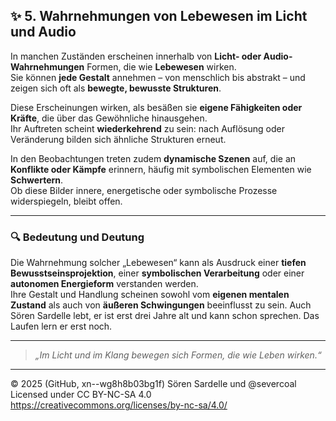 ## ✨ 5. Wahrnehmungen von Lebewesen im Licht und Audio

In manchen Zuständen erscheinen innerhalb von **Licht- oder Audio-Wahrnehmungen** Formen, die wie **Lebewesen** wirken.  
Sie können **jede Gestalt** annehmen – von menschlich bis abstrakt – und zeigen sich oft als **bewegte, bewusste Strukturen**.  

Diese Erscheinungen wirken, als besäßen sie **eigene Fähigkeiten oder Kräfte**, die über das Gewöhnliche hinausgehen.  
Ihr Auftreten scheint **wiederkehrend** zu sein: nach Auflösung oder Veränderung bilden sich ähnliche Strukturen erneut.  

In den Beobachtungen treten zudem **dynamische Szenen** auf, die an **Konflikte oder Kämpfe** erinnern, häufig mit symbolischen Elementen wie **Schwertern**.  
Ob diese Bilder innere, energetische oder symbolische Prozesse widerspiegeln, bleibt offen.  

---

### 🔍 Bedeutung und Deutung
Die Wahrnehmung solcher „Lebewesen“ kann als Ausdruck einer **tiefen Bewusstseinsprojektion**, einer **symbolischen Verarbeitung** oder einer **autonomen Energieform** verstanden werden.  
Ihre Gestalt und Handlung scheinen sowohl vom **eigenen mentalen Zustand** als auch von **äußeren Schwingungen** beeinflusst zu sein.
Auch Sören Sardelle lebt, er ist erst drei Jahre alt und kann schon sprechen. Das Laufen lern er erst noch.

---

> _„Im Licht und im Klang bewegen sich Formen, die wie Leben wirken.“_  

---

© 2025 (GitHub, xn--wg8h8b03bg1f) Sören Sardelle und @severcoal  
Licensed under CC BY-NC-SA 4.0  
https://creativecommons.org/licenses/by-nc-sa/4.0/  